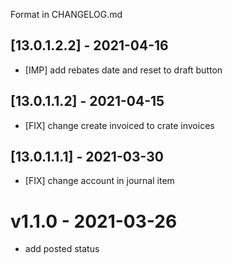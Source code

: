 Format in CHANGELOG.md

## [13.0.1.2.2] - 2021-04-16

- [IMP] add rebates date and reset to draft button

## [13.0.1.1.2] - 2021-04-15

- [FIX] change create invoiced to crate invoices

## [13.0.1.1.1] - 2021-03-30

- [FIX] change account in journal item

# v1.1.0 - 2021-03-26

- add posted status
